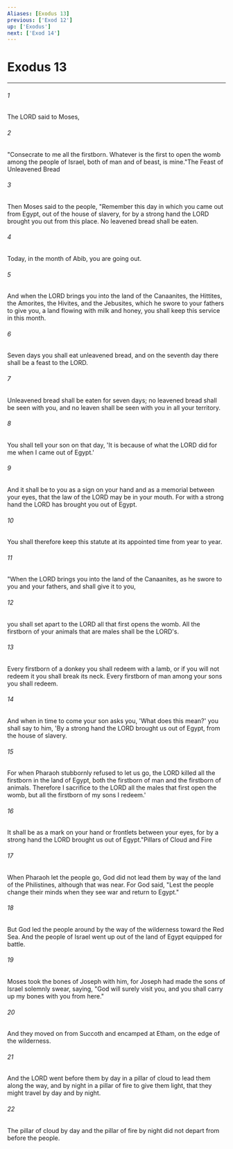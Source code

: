 ```yaml
---
Aliases: [Exodus 13]
previous: ['Exod 12']
up: ['Exodus']
next: ['Exod 14']
---
```

# Exodus 13

***

 

###### 1 
The LORD said to Moses, 
 

###### 2 
"Consecrate to me all the firstborn. Whatever is the first to open the womb among the people of Israel, both of man and of beast, is mine."The Feast of Unleavened Bread
 
 

###### 3 
Then Moses said to the people, "Remember this day in which you came out from Egypt, out of the house of slavery, for by a strong hand the LORD brought you out from this place. No leavened bread shall be eaten. 
 

###### 4 
Today, in the month of Abib, you are going out. 
 

###### 5 
And when the LORD brings you into the land of the Canaanites, the Hittites, the Amorites, the Hivites, and the Jebusites, which he swore to your fathers to give you, a land flowing with milk and honey, you shall keep this service in this month. 
 

###### 6 
Seven days you shall eat unleavened bread, and on the seventh day there shall be a feast to the LORD. 
 

###### 7 
Unleavened bread shall be eaten for seven days; no leavened bread shall be seen with you, and no leaven shall be seen with you in all your territory. 
 

###### 8 
You shall tell your son on that day, 'It is because of what the LORD did for me when I came out of Egypt.' 
 

###### 9 
And it shall be to you as a sign on your hand and as a memorial between your eyes, that the law of the LORD may be in your mouth. For with a strong hand the LORD has brought you out of Egypt. 
 

###### 10 
You shall therefore keep this statute at its appointed time from year to year.
 
 

###### 11 
"When the LORD brings you into the land of the Canaanites, as he swore to you and your fathers, and shall give it to you, 
 

###### 12 
you shall set apart to the LORD all that first opens the womb. All the firstborn of your animals that are males shall be the LORD's. 
 

###### 13 
Every firstborn of a donkey you shall redeem with a lamb, or if you will not redeem it you shall break its neck. Every firstborn of man among your sons you shall redeem. 
 

###### 14 
And when in time to come your son asks you, 'What does this mean?' you shall say to him, 'By a strong hand the LORD brought us out of Egypt, from the house of slavery. 
 

###### 15 
For when Pharaoh stubbornly refused to let us go, the LORD killed all the firstborn in the land of Egypt, both the firstborn of man and the firstborn of animals. Therefore I sacrifice to the LORD all the males that first open the womb, but all the firstborn of my sons I redeem.' 
 

###### 16 
It shall be as a mark on your hand or frontlets between your eyes, for by a strong hand the LORD brought us out of Egypt."Pillars of Cloud and Fire
 
 

###### 17 
When Pharaoh let the people go, God did not lead them by way of the land of the Philistines, although that was near. For God said, "Lest the people change their minds when they see war and return to Egypt." 
 

###### 18 
But God led the people around by the way of the wilderness toward the Red Sea. And the people of Israel went up out of the land of Egypt equipped for battle. 
 

###### 19 
Moses took the bones of Joseph with him, for Joseph had made the sons of Israel solemnly swear, saying, "God will surely visit you, and you shall carry up my bones with you from here." 
 

###### 20 
And they moved on from Succoth and encamped at Etham, on the edge of the wilderness. 
 

###### 21 
And the LORD went before them by day in a pillar of cloud to lead them along the way, and by night in a pillar of fire to give them light, that they might travel by day and by night. 
 

###### 22 
The pillar of cloud by day and the pillar of fire by night did not depart from before the people.
 
